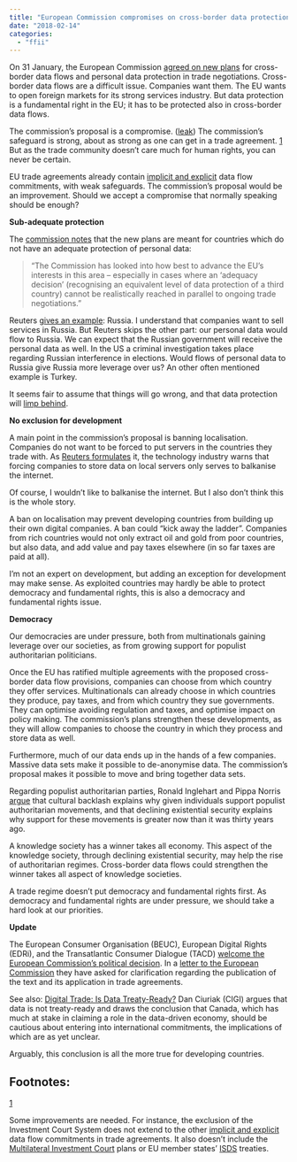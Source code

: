 ```yaml
---
title: "European Commission compromises on cross-border data protection"
date: "2018-02-14"
categories: 
  - "ffii"
---
```


On 31 January, the European Commission [agreed on new plans](http://europa.eu/rapid/press-release_MEX-18-546_en.htm) for cross-border data flows and personal data protection in trade negotiations. Cross-border data flows are a difficult issue. Companies want them. The EU wants to open foreign markets for its strong services industry. But data protection is a fundamental right in the EU; it has to be protected also in cross-border data flows.

The commission’s proposal is a compromise. ([leak](https://www.politico.eu/wp-content/uploads/2018/02/Data-flow-provisions-POLITICO.pdf)) The commission’s safeguard is strong, about as strong as one can get in a trade agreement. [1](#fn.1) But as the trade community doesn’t care much for human rights, you can never be certain.

EU trade agreements already contain [implicit and explicit](http://blog.ffii.org/eu-japan-trade-agreement-not-compatible-with-eu-data-protection/) data flow commitments, with weak safeguards. The commission’s proposal would be an improvement. Should we accept a compromise that normally speaking should be enough?

**Sub-adequate protection**

The [commission notes](http://europa.eu/rapid/press-release_MEX-18-546_en.htm) that the new plans are meant for countries which do not have an adequate protection of personal data:

> “The Commission has looked into how best to advance the EU’s interests in this area – especially in cases where an ‘adequacy decision’ (recognising an equivalent level of data protection of a third country) cannot be realistically reached in parallel to ongoing trade negotiations.”

Reuters [gives an example](https://www.reuters.com/article/us-eu-data-trade/eu-moves-to-remove-barriers-to-data-flows-in-trade-deals-idUSKBN1FT2DC): Russia. I understand that companies want to sell services in Russia. But Reuters skips the other part: our personal data would flow to Russia. We can expect that the Russian government will receive the personal data as well. In the US a criminal investigation takes place regarding Russian interference in elections. Would flows of personal data to Russia give Russia more leverage over us? An other often mentioned example is Turkey.

It seems fair to assume that things will go wrong, and that data protection will [limp behind](https://edri.org/safeharbor-the-end/).

**No exclusion for development**

A main point in the commission’s proposal is banning localisation. Companies do not want to be forced to put servers in the countries they trade with. As [Reuters formulates](https://www.reuters.com/article/us-eu-data-trade/eu-moves-to-remove-barriers-to-data-flows-in-trade-deals-idUSKBN1FT2DC) it, the technology industry warns that forcing companies to store data on local servers only serves to balkanise the internet.

Of course, I wouldn’t like to balkanise the internet. But I also don’t think this is the whole story.

A ban on localisation may prevent developing countries from building up their own digital companies. A ban could “kick away the ladder”. Companies from rich countries would not only extract oil and gold from poor countries, but also data, and add value and pay taxes elsewhere (in so far taxes are paid at all).

I’m not an expert on development, but adding an exception for development may make sense. As exploited countries may hardly be able to protect democracy and fundamental rights, this is also a democracy and fundamental rights issue.

**Democracy**

Our democracies are under pressure, both from multinationals gaining leverage over our societies, as from growing support for populist authoritarian politicians.

Once the EU has ratified multiple agreements with the proposed cross-border data flow provisions, companies can choose from which country they offer services. Multinationals can already choose in which countries they produce, pay taxes, and from which country they sue governments. They can optimise avoiding regulation and taxes, and optimise impact on policy making. The commission’s plans strengthen these developments, as they will allow companies to choose the country in which they process and store data as well.

Furthermore, much of our data ends up in the hands of a few companies. Massive data sets make it possible to de-anonymise data. The commission’s proposal makes it possible to move and bring together data sets.

Regarding populist authoritarian parties, Ronald Inglehart and Pippa Norris [argue](https://doi.org/10.1017/S1537592717000111) that cultural backlash explains why given individuals support populist authoritarian movements, and that declining existential security explains why support for these movements is greater now than it was thirty years ago.

A knowledge society has a winner takes all economy. This aspect of the knowledge society, through declining existential security, may help the rise of authoritarian regimes. Cross-border data flows could strengthen the winner takes all aspect of knowledge societies.

A trade regime doesn’t put democracy and fundamental rights first. As democracy and fundamental rights are under pressure, we should take a hard look at our priorities.

**Update**

The European Consumer Organisation (BEUC), European Digital Rights (EDRi), and the Transatlantic Consumer Dialogue (TACD) [welcome the European Commission’s political decision](https://edri.org/the-european-commission-rightly-decides-to-defend-citizens-privacy-in-trade-discussions/). In a [letter to the European Commission](https://edri.org/files/EDRi_BEUC_TACD_letter_trade_dataflows_20180228.pdf) they have asked for clarification regarding the publication of the text and its application in trade agreements.

See also: [Digital Trade: Is Data Treaty-Ready?](https://www.cigionline.org/publications/digital-trade-data-treaty-ready) Dan Ciuriak (CIGI) argues that data is not treaty-ready and draws the conclusion that Canada, which has much at stake in claiming a role in the data-driven economy, should be cautious about entering into international commitments, the implications of which are as yet unclear.

Arguably, this conclusion is all the more true for developing countries.

## Footnotes:

[1](#fnr.1)

Some improvements are needed. For instance, the exclusion of the Investment Court System does not extend to the other [implicit and explicit](http://blog.ffii.org/eu-japan-trade-agreement-not-compatible-with-eu-data-protection/) data flow commitments in trade agreements. It also doesn’t include the [Multilateral Investment Court](https://blog.ffii.org/multilateral-investment-court-strengthens-investments-vis-a-vis-democracy-and-fundamental-rights/) plans or EU member states’ [ISDS](https://corporateeurope.org/international-trade/2012/11/profiting-injustice) treaties.
